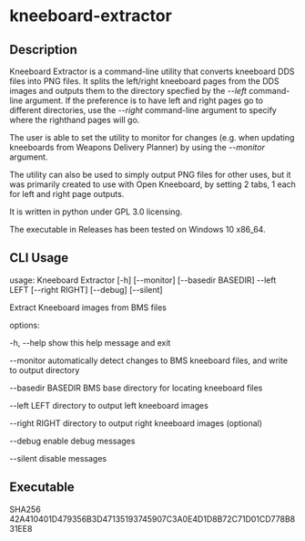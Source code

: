 # kneeboard-extractor

## Description

Kneeboard Extractor is a command-line utility that converts kneeboard DDS files into PNG files. It splits the left/right kneeboard pages from the DDS images and outputs them to the directory specfied by the *--left* command-line argument. If the preference is to have left and right pages go to different directories, use the *--right* command-line argument to specify where the righthand pages will go.

The user is able to set the utility to monitor for changes (e.g. when updating kneeboards from Weapons Delivery Planner) by using the *--monitor* argument.

The utility can also be used to simply output PNG files for other uses, but it was primarily created to use with Open Kneeboard, by setting 2 tabs, 1 each for left and right page outputs.

It is written in python under GPL 3.0 licensing.

The executable in Releases has been tested on Windows 10 x86_64.


## CLI Usage

usage: Kneeboard Extractor [-h] [--monitor] [--basedir BASEDIR] --left LEFT
                           [--right RIGHT] [--debug] [--silent]

Extract Kneeboard images from BMS files

options:

  -h, --help         show this help message and exit

  --monitor          automatically detect changes to BMS kneeboard files, and
                     write to output directory

  --basedir BASEDIR  BMS base directory for locating kneeboard files

  --left LEFT        directory to output left kneeboard images

  --right RIGHT      directory to output right kneeboard images (optional)

  --debug            enable debug messages

  --silent           disable messages

## Executable
SHA256          42A410401D479356B3D47135193745907C3A0E4D1D8B72C71D01CD778B831EE8

